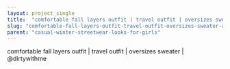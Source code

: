 ```yaml
---
layout: project_single
title:  "comfortable fall layers outfit | travel outfit | oversizes sweater | @dirtywithme"
slug: "comfortable-fall-layers-outfit-travel-outfit-oversizes-sweater-at-dirtywithme"
parent: "casual-winter-streetwear-looks-for-girls"
---
```

comfortable fall layers outfit | travel outfit | oversizes sweater | @dirtywithme